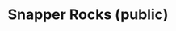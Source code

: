 ---
layout: child_layout/surfcams_live
title: Snapper Rocks (public)
permalink: /surfcams/snapper-rocks/public/
user_type: public
premium: false
theme: theme-public
---